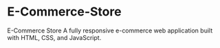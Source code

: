 # E-Commerce-Store
E-Commerce Store A fully responsive e-commerce web application built with HTML, CSS, and JavaScript. 

